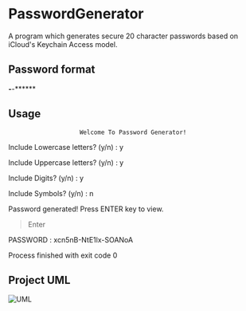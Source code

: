 # PasswordGenerator
 
A program which generates secure 20 character passwords based on iCloud's Keychain Access model.

## Password format

 ******-******-******

## Usage

						Welcome To Password Generator!

Include Lowercase letters? (y/n) : y

Include Uppercase letters? (y/n) : y

Include Digits? (y/n) : y

Include Symbols? (y/n) : n

Password generated!
Press ENTER key to view.
>Enter

PASSWORD : xcn5nB-NtE1lx-SOANoA

Process finished with exit code 0

## Project UML
 
![UML](https://user-images.githubusercontent.com/63100608/120640435-1ca76800-c490-11eb-90d5-2846ba069b81.png)
